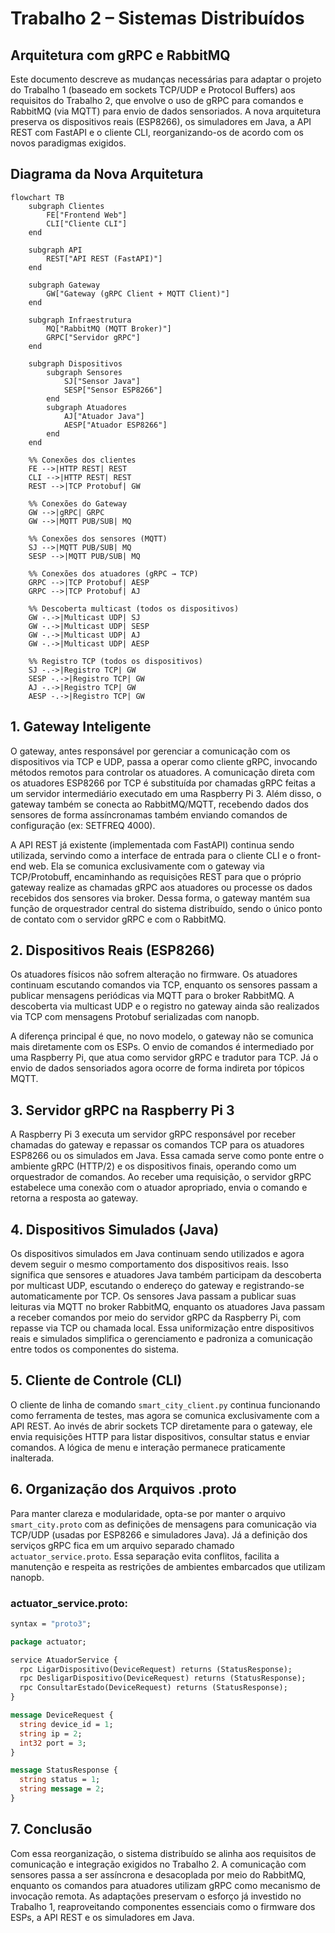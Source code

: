 # Trabalho 2 – Sistemas Distribuídos  
## Arquitetura com gRPC e RabbitMQ

Este documento descreve as mudanças necessárias para adaptar o projeto do Trabalho 1 (baseado em sockets TCP/UDP e Protocol Buffers) aos requisitos do Trabalho 2, que envolve o uso de gRPC para comandos e RabbitMQ (via MQTT) para envio de dados sensoriados. A nova arquitetura preserva os dispositivos reais (ESP8266), os simuladores em Java, a API REST com FastAPI e o cliente CLI, reorganizando-os de acordo com os novos paradigmas exigidos.

## Diagrama da Nova Arquitetura

```mermaid
flowchart TB
    subgraph Clientes
        FE["Frontend Web"]
        CLI["Cliente CLI"]
    end

    subgraph API
        REST["API REST (FastAPI)"]
    end

    subgraph Gateway
        GW["Gateway (gRPC Client + MQTT Client)"]
    end

    subgraph Infraestrutura
        MQ["RabbitMQ (MQTT Broker)"]
        GRPC["Servidor gRPC"]
    end

    subgraph Dispositivos
        subgraph Sensores
            SJ["Sensor Java"]
            SESP["Sensor ESP8266"]
        end
        subgraph Atuadores
            AJ["Atuador Java"]
            AESP["Atuador ESP8266"]
        end
    end

    %% Conexões dos clientes
    FE -->|HTTP REST| REST
    CLI -->|HTTP REST| REST
    REST -->|TCP Protobuf| GW

    %% Conexões do Gateway
    GW -->|gRPC| GRPC
    GW -->|MQTT PUB/SUB| MQ

    %% Conexões dos sensores (MQTT)
    SJ -->|MQTT PUB/SUB| MQ
    SESP -->|MQTT PUB/SUB| MQ

    %% Conexões dos atuadores (gRPC → TCP)
    GRPC -->|TCP Protobuf| AESP
    GRPC -->|TCP Protobuf| AJ

    %% Descoberta multicast (todos os dispositivos)
    GW -.->|Multicast UDP| SJ
    GW -.->|Multicast UDP| SESP
    GW -.->|Multicast UDP| AJ
    GW -.->|Multicast UDP| AESP
    
    %% Registro TCP (todos os dispositivos)
    SJ -.->|Registro TCP| GW
    SESP -.->|Registro TCP| GW
    AJ -.->|Registro TCP| GW
    AESP -.->|Registro TCP| GW
```

## 1. Gateway Inteligente

O gateway, antes responsável por gerenciar a comunicação com os dispositivos via TCP e UDP, passa a operar como cliente gRPC, invocando métodos remotos para controlar os atuadores. A comunicação direta com os atuadores ESP8266 por TCP é substituída por chamadas gRPC feitas a um servidor intermediário executado em uma Raspberry Pi 3. Além disso, o gateway também se conecta ao RabbitMQ/MQTT, recebendo dados dos sensores de forma assíncronamas também enviando comandos de configuração (ex: SETFREQ 4000).

A API REST já existente (implementada com FastAPI) continua sendo utilizada, servindo como a interface de entrada para o cliente CLI e o front-end web. Ela se comunica exclusivamente com o gateway via TCP/Protobuff, encaminhando as requisições REST para que o próprio gateway realize as chamadas gRPC aos atuadores ou processe os dados recebidos dos sensores via broker. Dessa forma, o gateway mantém sua função de orquestrador central do sistema distribuído, sendo o único ponto de contato com o servidor gRPC e com o RabbitMQ.

## 2. Dispositivos Reais (ESP8266)

Os atuadores físicos não sofrem alteração no firmware. Os atuadores continuam escutando comandos via TCP, enquanto os sensores passam a publicar mensagens periódicas via MQTT para o broker RabbitMQ. A descoberta via multicast UDP e o registro no gateway ainda são realizados via TCP com mensagens Protobuf serializadas com nanopb.

A diferença principal é que, no novo modelo, o gateway não se comunica mais diretamente com os ESPs. O envio de comandos é intermediado por uma Raspberry Pi, que atua como servidor gRPC e tradutor para TCP. Já o envio de dados sensoriados agora ocorre de forma indireta por tópicos MQTT.

## 3. Servidor gRPC na Raspberry Pi 3

A Raspberry Pi 3 executa um servidor gRPC responsável por receber chamadas do gateway e repassar os comandos TCP para os atuadores ESP8266 ou os simulados em Java. Essa camada serve como ponte entre o ambiente gRPC (HTTP/2) e os dispositivos finais, operando como um orquestrador de comandos. Ao receber uma requisição, o servidor gRPC estabelece uma conexão com o atuador apropriado, envia o comando e retorna a resposta ao gateway.

## 4. Dispositivos Simulados (Java)

Os dispositivos simulados em Java continuam sendo utilizados e agora devem seguir o mesmo comportamento dos dispositivos reais. Isso significa que sensores e atuadores Java também participam da descoberta por multicast UDP, escutando o endereço do gateway e registrando-se automaticamente por TCP. Os sensores Java passam a publicar suas leituras via MQTT no broker RabbitMQ, enquanto os atuadores Java passam a receber comandos por meio do servidor gRPC da Raspberry Pi, com repasse via TCP ou chamada local. Essa uniformização entre dispositivos reais e simulados simplifica o gerenciamento e padroniza a comunicação entre todos os componentes do sistema.

## 5. Cliente de Controle (CLI)

O cliente de linha de comando `smart_city_client.py` continua funcionando como ferramenta de testes, mas agora se comunica exclusivamente com a API REST. Ao invés de abrir sockets TCP diretamente para o gateway, ele envia requisições HTTP para listar dispositivos, consultar status e enviar comandos. A lógica de menu e interação permanece praticamente inalterada.

## 6. Organização dos Arquivos .proto

Para manter clareza e modularidade, opta-se por manter o arquivo `smart_city.proto` com as definições de mensagens para comunicação via TCP/UDP (usadas por ESP8266 e simuladores Java). Já a definição dos serviços gRPC fica em um arquivo separado chamado `actuator_service.proto`. Essa separação evita conflitos, facilita a manutenção e respeita as restrições de ambientes embarcados que utilizam nanopb.

###  actuator_service.proto:

```proto
syntax = "proto3";

package actuator;

service AtuadorService {
  rpc LigarDispositivo(DeviceRequest) returns (StatusResponse);
  rpc DesligarDispositivo(DeviceRequest) returns (StatusResponse);
  rpc ConsultarEstado(DeviceRequest) returns (StatusResponse);
}

message DeviceRequest {
  string device_id = 1;
  string ip = 2;
  int32 port = 3;
}

message StatusResponse {
  string status = 1;
  string message = 2;
}
```

## 7. Conclusão

Com essa reorganização, o sistema distribuído se alinha aos requisitos de comunicação e integração exigidos no Trabalho 2. A comunicação com sensores passa a ser assíncrona e desacoplada por meio do RabbitMQ, enquanto os comandos para atuadores utilizam gRPC como mecanismo de invocação remota. As adaptações preservam o esforço já investido no Trabalho 1, reaproveitando componentes essenciais como o firmware dos ESPs, a API REST e os simuladores em Java.

